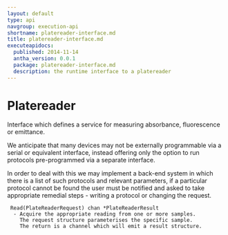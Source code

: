 ```yaml
---
layout: default
type: api
navgroup: execution-api
shortname: platereader-interface.md
title: platereader-interface.md
executeapidocs:
  published: 2014-11-14
  antha_version: 0.0.1
  package: platereader-interface.md
  description: the runtime interface to a platereader
---
```

# Platereader

Interface which defines a service for measuring absorbance, fluorescence or emittance. 

We anticipate that many devices may not be externally programmable via a serial or equivalent interface, instead offering only the option to run protocols pre-programmed via a separate interface. 

In order to deal with this we may implement a back-end system in which there is a list of such protocols and relevant parameters, if a particular protocol cannot be found the user must be notified and asked to take appropriate remedial steps - writing a protocol or changing the request. 

     Read(PlateReaderRequest) chan *PlateReaderResult
      - Acquire the appropriate reading from one or more samples. 
        The request structure parameterises the specific sample.
        The return is a channel which will emit a result structure.
